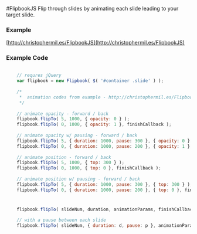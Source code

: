 #FlipbookJS
Flip through slides by animating each slide leading to your target slide.

### Example
[http://christophermil.es/FlipbookJS](http://christophermil.es/FlipbookJS)

### Example Code
```javascript
	
	// requres jQuery
	var flipbook = new Flipbook( $( '#container .slide' ) );
	
	/*
	 * 	animation codes from example - http://christophermil.es/FlipbookJS
	 */
	
	// animate opacity - forward / back
	flipbook.flipTo( 5, 1000, { opacity: 0 } );
	flipbook.flipTo( 0, 1000, { opacity: 1 }, finishCallback );
	
	// animate opacity w/ pausing - forward / back
	flipbook.flipTo( 5, { duration: 1000, pause: 300 }, { opacity: 0 } );
	flipbook.flipTo( 0, { duration: 1000, pause: 200 }, { opacity: 1 }, finishCallback );
	
	// animate position - forward / back
	flipbook.flipTo( 5, 1000, { top: 300 } );
	flipbook.flipTo( 0, 1000, { top: 0 }, finishCallback );
	
	// animate position w/ pausing - forward / back
	flipbook.flipTo( 5, { duration: 1000, pause: 300 }, { top: 300 } );
	flipbook.flipTo( 0, { duration: 1000, pause: 200 }, { top: 0 }, finishCallback );
	
```

### 
```javascript
	flipbook.flipTo( slideNum, duration, animationParams, finishCallback );
	
	// with a pause between each slide
	flipbook.flipTo( slideNum, { duration: d, pause: p }, animationParams, finishCallback );
```
